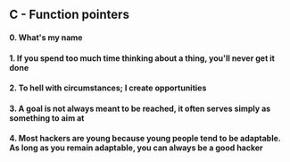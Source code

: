 ## C - Function pointers

#### 0. What's my name

#### 1. If you spend too much time thinking about a thing, you'll never get it done

#### 2. To hell with circumstances; I create opportunities

#### 3. A goal is not always meant to be reached, it often serves simply as something to aim at

#### 4. Most hackers are young because young people tend to be adaptable. As long as you remain adaptable, you can always be a good hacker


